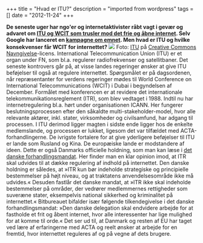 +++
title = "Hvad er ITU?"
description = "imported from wordpress"
tags = []
date = "2012-11-24"
+++

**De seneste uger har ngo'er og internetaktivister råbt vagt i gevær og advaret om [ITU og WCIT som trusler mod det frie og åbne internet](https://www.whatistheitu.org/). Selv Google har lanceret en [kampagne om emnet](https://www.google.com/takeaction/). Men hvad er ITU og hvilke konsekvenser får WCIT for internettet?** ![](https://bitbureauet.dk/wp-content/uploads/2012/11/itu.jpg) Foto: [ITU](https://secure.flickr.com/photos/itupictures/8076219013/) på [Creative Commons Navngivelse](http://creativecommons.org/licenses/by/2.0/deed.en)-licens. International Telecommunication Union (ITU) er et organ under FN, som bl.a. regulerer radiofrekvenser og satellitbaner. Det seneste kontrovers går på, at visse landes regeringer ønsker at give ITU beføjelser til også at regulere internettet. Spørgsmålet er på dagsordenen, når repræsentanter for verdens regeringer mødes til World Conference on International Telecommunications (WCIT) i Dubai i begyndelsen af December. Formålet med konferencen er at revidere det internationale telekommunikationsreglement (ITR), som blev vedtaget i 1988. Indtil nu har internetregulering bl.a. hørt under organisationen ICANN. Her fungerer beslutningsprocessen efter den såkaldte multi-stakeholder-model, hvor alle relevante aktører, inkl. stater, virksomheder og civilsamfund, har adgang til processen. I ITU derimod ligger magten i sidste ende ligger hos de enkelte medlemslande, og processen er lukket, ligesom det var tilfældet med ACTA-forhandlingerne. De ivrigste fortalere for at give yderligere beføjelser til ITU er lande som Rusland og Kina. De europæiske lande er modstandere af ideen. Dette er også Danmarks officielle holdning, som man kan læse i [det danske forhandlingsmandat](http://www.ft.dk/samling/20121/almdel/ERU/bilag/46/index.htm). Her finder man en klar opinion imod, at ITR skal udvides til at dække regulering af indhold på internettet. Den danske holdning er således, at »ITR kun bør indeholde strategiske og principielle bestemmelser på højt niveau, og at traktatens anvendelsesområde ikke må udvides.« Desuden fastlår det danske mandat, at »ITR ikke skal indeholde bestemmelser på områder, der vedrører medlemmernes rettigheder som suveræne stater, eksempelvis national sikkerhed og kriminalitet på internettet.« Bitbureauet bifalder især følgende tilkendegivelse i det danske forhandlingsmandat: »Den danske delegation skal endvidere arbejde for at fastholde et frit og åbent internet, hvor alle interessenter har lige mulighed for at komme til orde.« Det ser ud til, at Danmark og resten af EU har taget ved lære af erfaringerne med ACTA og reelt ønsker at arbejde for en fremtid, hvor internettet reguleres af og på vegne af dets brugere.

